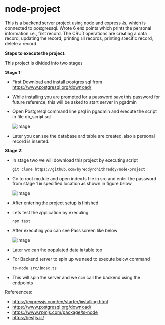 # node-project

This is a backend server project using node and express Js, which is connected to postgressql. Wrote 6 end points which prints the personal information i.e., first record. The CRUD operations are creating a data record, updating the record, printing all records, printing specific record, delete a record.

<b>Steps to execute the project:</b>

This project is divided into two stages

<b>Stage 1:</b>
- First Download and install postgres sql from https://www.postgresql.org/download/
- While installing you are prompted for a password save this password for future reference, this will be asked to start server in pgadmin
- Open Postgresql command line psql in pgadmin and execute the script in file db_script.sql
  
  ![image](https://github.com/byreddyrohithreddy/node-project/assets/34168749/3e70e13c-d3e7-4e1c-88eb-c56aab29d03d)

- Later you can see the database and table are created, also a personal record is inserted.

<b>Stage 2:</b>
- In stage two we will download this project by executing script
  ```
  git clone https://github.com/byreddyrohithreddy/node-project
   ```
- Go to root module and open index.ts file in src and enter the password from stage 1 in specified location as shown in figure below

  ![image](https://github.com/byreddyrohithreddy/node-project/assets/34168749/a5edcb3f-4484-4259-a99f-dd4ebd68165e)

- After entering the project setup is finished
- Lets test the application by executing
  ```
  npm test
  ```
- After executing you can see Pass screen like below

  ![image](https://github.com/byreddyrohithreddy/node-project/assets/34168749/5c562ac2-ae09-4fcf-b505-1d3869df097b)

- Later we can the populated data in table too
- For Backend server to spin up we need to execute below command
  ```
  ts-node src/index.ts
  ```
- This will spin the server and we can call the backend using the endpoints

Refereences:

- https://expressjs.com/en/starter/installing.html
- https://www.postgresql.org/download/
- https://www.npmjs.com/package/ts-node
- https://jestjs.io/
